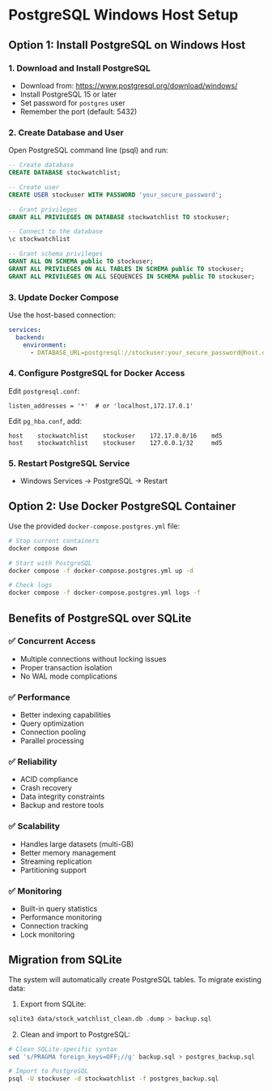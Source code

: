 # PostgreSQL Windows Host Setup

## Option 1: Install PostgreSQL on Windows Host

### 1. Download and Install PostgreSQL
- Download from: https://www.postgresql.org/download/windows/
- Install PostgreSQL 15 or later
- Set password for `postgres` user
- Remember the port (default: 5432)

### 2. Create Database and User
Open PostgreSQL command line (psql) and run:

```sql
-- Create database
CREATE DATABASE stockwatchlist;

-- Create user
CREATE USER stockuser WITH PASSWORD 'your_secure_password';

-- Grant privileges
GRANT ALL PRIVILEGES ON DATABASE stockwatchlist TO stockuser;

-- Connect to the database
\c stockwatchlist

-- Grant schema privileges
GRANT ALL ON SCHEMA public TO stockuser;
GRANT ALL PRIVILEGES ON ALL TABLES IN SCHEMA public TO stockuser;
GRANT ALL PRIVILEGES ON ALL SEQUENCES IN SCHEMA public TO stockuser;
```

### 3. Update Docker Compose
Use the host-based connection:

```yaml
services:
  backend:
    environment:
      - DATABASE_URL=postgresql://stockuser:your_secure_password@host.docker.internal:5432/stockwatchlist
```

### 4. Configure PostgreSQL for Docker Access
Edit `postgresql.conf`:
```
listen_addresses = '*'  # or 'localhost,172.17.0.1'
```

Edit `pg_hba.conf`, add:
```
host    stockwatchlist    stockuser    172.17.0.0/16    md5
host    stockwatchlist    stockuser    127.0.0.1/32     md5
```

### 5. Restart PostgreSQL Service
- Windows Services → PostgreSQL → Restart

## Option 2: Use Docker PostgreSQL Container

Use the provided `docker-compose.postgres.yml` file:

```bash
# Stop current containers
docker compose down

# Start with PostgreSQL
docker compose -f docker-compose.postgres.yml up -d

# Check logs
docker compose -f docker-compose.postgres.yml logs -f
```

## Benefits of PostgreSQL over SQLite

### ✅ **Concurrent Access**
- Multiple connections without locking issues
- Proper transaction isolation
- No WAL mode complications

### ✅ **Performance**
- Better indexing capabilities
- Query optimization
- Connection pooling
- Parallel processing

### ✅ **Reliability**
- ACID compliance
- Crash recovery
- Data integrity constraints
- Backup and restore tools

### ✅ **Scalability**
- Handles large datasets (multi-GB)
- Better memory management
- Streaming replication
- Partitioning support

### ✅ **Monitoring**
- Built-in query statistics
- Performance monitoring
- Connection tracking
- Lock monitoring

## Migration from SQLite

The system will automatically create PostgreSQL tables. To migrate existing data:

1. Export from SQLite:
```bash
sqlite3 data/stock_watchlist_clean.db .dump > backup.sql
```

2. Clean and import to PostgreSQL:
```bash
# Clean SQLite-specific syntax
sed 's/PRAGMA foreign_keys=OFF;//g' backup.sql > postgres_backup.sql

# Import to PostgreSQL
psql -U stockuser -d stockwatchlist -f postgres_backup.sql
```